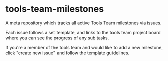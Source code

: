 # tools-team-milestones

A meta repository which tracks all active Tools Team milestones via issues.

Each issue follows a set template, and links to the tools team project board where you can see the progress of any sub tasks.

If you're a member of the tools team and would like to add a new milestone, click "create new issue" and follow the template guidelines.
